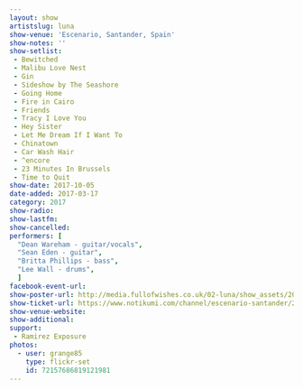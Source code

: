 ```yaml
---
layout: show
artistslug: luna
show-venue: 'Escenario, Santander, Spain'
show-notes: ''
show-setlist:
 - Bewitched
 - Malibu Love Nest
 - Gin
 - Sideshow by The Seashore
 - Going Home
 - Fire in Cairo
 - Friends
 - Tracy I Love You
 - Hey Sister
 - Let Me Dream If I Want To
 - Chinatown
 - Car Wash Hair
 - ^encore
 - 23 Minutes In Brussels
 - Time to Quit
show-date: 2017-10-05
date-added: 2017-03-17
category: 2017
show-radio: 
show-lastfm: 
show-cancelled: 
performers: [
  "Dean Wareham - guitar/vocals",
  "Sean Eden - guitar",
  "Britta Phillips - bass",
  "Lee Wall - drums",
  ]
facebook-event-url: 
show-poster-url: http://media.fullofwishes.co.uk/02-luna/show_assets/2017-10/_master/luna-spain-2017-10.jpg
show-ticket-url: https://www.notikumi.com/channel/escenario-santander/2017/10/5/concierto-de-luna-en-santander
show-venue-website: 
show-additional: 
support:
 - Ramirez Exposure
photos:
  - user: grange85
    type: flickr-set
    id: 72157686819121981
---
```

